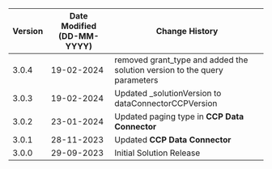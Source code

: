| **Version** | **Date Modified (DD-MM-YYYY)** | **Change History**                                 |
|-------------|--------------------------------|----------------------------------------------------|
| 3.0.4       | 19-02-2024                     | removed grant_type and added the solution version to the query parameters |
| 3.0.3       | 19-02-2024                     | Updated _solutionVersion to dataConnectorCCPVersion |
| 3.0.2       | 23-01-2024                     | Updated paging type in **CCP Data Connector**      |
| 3.0.1       | 28-11-2023                     | Updated **CCP Data Connector**                     |
| 3.0.0       | 29-09-2023                     | Initial Solution Release                           |
